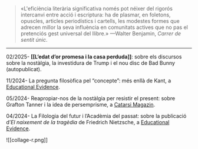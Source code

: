 
>«L'eficiència literària significativa només pot néixer del rigorós intercanvi entre acció i escriptura: ha de plasmar, en foletons, opuscles, articles periodístics i cartells, les modestes formes que adrecen millor la seva influència en comunitats actives que no pas el pretenciós gest universal del llibre.»
>—Walter Benjamin, *Carrer de sentit únic*.

- - -

02/2025- **[[L’edat d’or promesa i la casa perduda]]**: sobre els discursos sobre la nostàlgia, la investidura de Trump i el nou disc de Bad Bunny (autopublicat).

11/2024- La pregunta filosòfica pel “concepte”: més enllà de Kant, a [Educational Evidence](https://educationalevidence.com/ca/la-pregunta-filosofica-pel-concepte-mes-enlla-de-kant/).

05/2024- Reapropiar-nos de la nostàlgia per resistir el present: sobre Grafton Tanner i la idea de persemprisme, a [Catarsi Magazin](https://catarsimagazin.cat/nostalgia-per-resistir-el-present/).

04/2024- La Filologia del futur i l’Acadèmia del passat: sobre la publicació d’_El naixement de la tragèdia_ de Friedrich Nietzsche, a [Educational Evidence](https://educationalevidence.com/ca/la-filologia-del-futur-i-lacademia-del-passat-sobre-la-publicacio-del-naixement-de-la-tragedia-de-friedrich-nietzsche/).

![[collage-r.png]]
